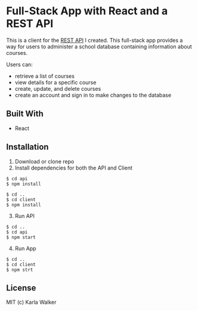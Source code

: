 # Full-Stack App with React and a REST API

This is a client for the [REST API](https://github.com/karla-codes/rest-api) I created. This full-stack app provides a way for users to administer a school database containing information about courses.

Users can:

- retrieve a list of courses
- view details for a specific course
- create, update, and delete courses
- create an account and sign in to make changes to the database

## Built With

- React

## Installation

1. Download or clone repo
2. Install dependencies for both the API and Client

```
$ cd api
$ npm install
```

```
$ cd ..
$ cd client
$ npm install
```

3. Run API

```
$ cd ..
$ cd api
$ npm start
```

4. Run App

```
$ cd ..
$ cd client
$ npm strt
```

## License

MIT (c) Karla Walker

